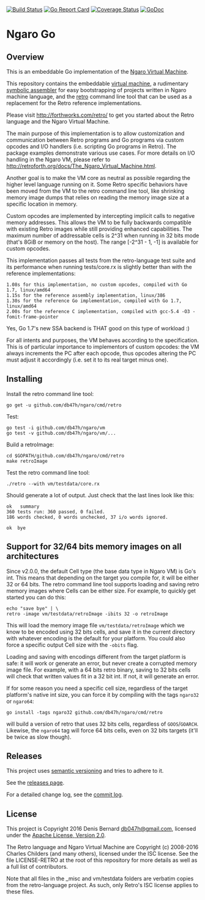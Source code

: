 [![Build Status](https://travis-ci.org/db47h/ngaro.svg?branch=master)](https://travis-ci.org/db47h/ngaro)
[![Go Report Card](https://goreportcard.com/badge/github.com/db47h/ngaro)](https://goreportcard.com/report/github.com/db47h/ngaro)
[![Coverage Status](https://coveralls.io/repos/github/db47h/ngaro/badge.svg)](https://coveralls.io/github/db47h/ngaro)
[![GoDoc](https://godoc.org/github.com/db47h/ngaro/vm?status.svg)](https://godoc.org/github.com/db47h/ngaro/vm)

# Ngaro Go

## <a name="pkg-overview">Overview</a>
This is an embeddable Go implementation of the [Ngaro Virtual Machine](http://retroforth.org/docs/The_Ngaro_Virtual_Machine.html).

This repository contains the embeddable [virtual
machine](https://godoc.org/github.com/db47h/ngaro/vm), a rudimentary
[symbolic assembler](https://godoc.org/github.com/db47h/ngaro/asm)
for easy bootstrapping of projects written in Ngaro machine language, and the
[retro](https://godoc.org/github.com/db47h/ngaro/cmd/retro) command
line tool that can be used as a replacement for the Retro reference
implementations.

Please visit http://forthworks.com/retro/ to get you started about the Retro
language and the Ngaro Virtual Machine.

The main purpose of this implementation is to allow customization and
communication between Retro programs and Go programs via custom opcodes and
I/O handlers (i.e. scripting Go programs in Retro). The package examples
demonstrate various use cases. For more details on I/O handling in the Ngaro
VM, please refer to http://retroforth.org/docs/The_Ngaro_Virtual_Machine.html.

Another goal is to make the VM core as neutral as possible regarding the higher
level language running on it. Some Retro specific behaviors have been moved from
the VM to the retro command line tool, like shrinking memory image dumps that
relies on reading the memory image size at a specific location in memory.

Custom opcodes are implemented by intercepting implicit calls to negative memory
addresses. This allows the VM to be fully backwards compatible with existing
Retro images while still providing enhanced capabilities. The maximum number of
addressable cells is 2^31 when running in 32 bits mode (that's 8GiB or memory on
the host). The range [-2^31 - 1, -1] is available for custom opcodes.

This implementation passes all tests from the retro-language test suite and
its performance when running tests/core.rx is slightly better than with the
reference implementations:

	1.08s for this implementation, no custom opcodes, compiled with Go 1.7, linux/amd64
	1.15s for the reference assembly implementation, linux/386
	1.30s for the reference Go implementation, compiled with Go 1.7, linux/amd64
	2.00s for the reference C implementation, compiled with gcc-5.4 -O3 -fomit-frame-pointer

Yes, Go 1.7's new SSA backend is THAT good on this type of workload :)

For all intents and purposes, the VM behaves according to the specification.
This is of particular importance to implementors of custom opcodes: the VM
always increments the PC after each opcode, thus opcodes altering the PC must
adjust it accordingly (i.e. set it to its real target minus one).

## Installing

Install the retro command line tool:

	go get -u github.com/db47h/ngaro/cmd/retro

Test:

	go test -i github.com/db47h/ngaro/vm
	go test -v github.com/db47h/ngaro/vm/...

Build a retroImage:

	cd $GOPATH/github.com/db47h/ngaro/cmd/retro
	make retroImage

Test the retro command line tool:

	./retro --with vm/testdata/core.rx

Should generate a lot of output. Just check that the last lines look like this:

	ok   summary
	360 tests run: 360 passed, 0 failed.
	186 words checked, 0 words unchecked, 37 i/o words ignored.

	ok  bye

## Support for 32/64 bits memory images on all architectures

Since v2.0.0, the default Cell type (the base data type in Ngaro VM) is Go's
int. This means that depending on the target you compile for, it will be either
32 or 64 bits. The retro command line tool supports loading and saving retro
memory images where Cells can be either size. For example, to quickly get
started you can do this:

	echo "save bye" | \
	retro -image vm/testdata/retroImage -ibits 32 -o retroImage

This will load the memory image file `vm/testdata/retroImage` which we know to
be encoded using 32 bits cells, and save it in the current directory with
whatever encoding is the default for your platform. You could also force a
specific output Cell size with the `-obits` flag.

Loading and saving with encodings different from the target platform is safe:
it will work or generate an error, but never create a corrupted memory
image file. For example, with a 64 bits retro binary, saving to 32 bits cells
will check that written values fit in a 32 bit int. If not, it will generate an
error.

If for some reason you need a specific cell size, regardless of the target
platform's native int size, you can force it by compiling with the tags
`ngaro32` or `ngaro64`:

	go install -tags ngaro32 github.com/db47h/ngaro/cmd/retro

will build a version of retro that uses 32 bits cells, regardless of
`GOOS`/`GOARCH`. Likewise, the `ngaro64` tag will force 64 bits cells, even on
32 bits targets (it'll be twice as slow though).

## Releases

This project uses [semantic
versioning](http://dave.cheney.net/2016/06/24/gophers-please-tag-your-releases)
and tries to adhere to it.

See the [releases page](https://github.com/db47h/ngaro/releases).

For a detailed change log, see the [commit log](https://github.com/db47h/ngaro/commits/master).

## License

This project is Copyright 2016 Denis Bernard <db047h@gmail.com>, licensed under
the [Apache License, Version 2.0](http://www.apache.org/licenses/LICENSE-2.0).

The Retro language and Ngaro Virtual Machine are Copyright (c) 2008-2016 Charles
Childers (and many others), licensed under the ISC license. See the file
LICENSE-RETRO at the root of this repository for more details as well as a full
list of contributors.

Note that all files in the \_misc and vm/testdata folders are verbatim copies
from the retro-language project. As such, only Retro's ISC license applies to
these files.
